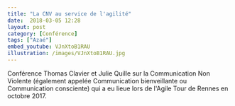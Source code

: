 ```yaml
---
title: "La CNV au service de l'agilité"
date:  2018-03-05 12:28
layout: post
category: [Conférence]
tags: ["Azaé"]
embed_youtube: VJnXtoB1RAU
illustration: /images/VJnXtoB1RAU.jpg
---
```


Conférence Thomas Clavier et Julie Quille sur la Communication Non Violente (également appelée Communication bienveillante ou Communication consciente) qui a eu lieue lors de l'Agile Tour de Rennes en octobre 2017.
